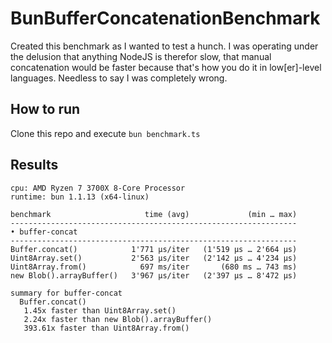 # BunBufferConcatenationBenchmark

Created this benchmark as I wanted to test a hunch. I was operating under the delusion that anything NodeJS is therefor
slow, that manual concatenation would be faster because that's how you do it in low[er]-level languages. Needless to say
I was completely wrong.

## How to run

Clone this repo and execute `bun benchmark.ts`

## Results

```
cpu: AMD Ryzen 7 3700X 8-Core Processor
runtime: bun 1.1.13 (x64-linux)

benchmark                     time (avg)             (min … max)
----------------------------------------------------------------
• buffer-concat
----------------------------------------------------------------
Buffer.concat()            1'771 µs/iter   (1'519 µs … 2'664 µs)
Uint8Array.set()           2'563 µs/iter   (2'142 µs … 4'234 µs)
Uint8Array.from()            697 ms/iter       (680 ms … 743 ms)
new Blob().arrayBuffer()   3'967 µs/iter   (2'397 µs … 8'472 µs)

summary for buffer-concat
  Buffer.concat()
   1.45x faster than Uint8Array.set()
   2.24x faster than new Blob().arrayBuffer()
   393.61x faster than Uint8Array.from()
```
